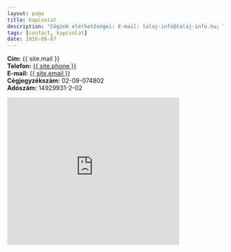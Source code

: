 ```yaml
---
layout: page
title: Kapcsolat
description: "Cégünk elérhetőségei: E-mail: talaj-info@talaj-info.hu; Telefon: 20/434-7400; Cím: 7625 Pécs, Gergely u. 15/1."
tags: [contact, kapcsolat]
date: 2016-06-07
---
```


<div class="poem">
    <p class="stanza">
        <span class="verse">
            <b>Cím:</b> {{ site.mail }}
        </span><br />
        <span class="verse">
            <b>Telefon:</b> <a href="tel:{{ site.phonetel }}">{{ site.phone }}</a>
        </span><br />
        <span class="verse">
            <b>E-mail:</b> <a href="mailto:{{ site.email }}">{{ site.email }}</a>
        </span><br />
        <span class="verse">
            <b>Cégjegyzékszám:</b> 02-09-074802
        </span><br />
        <span class="verse">
            <b>Adószám:</b> 14929931-2-02
        </span>
    </p>
</div>

<div class="google-maps">
<iframe src="http://maps.google.com/maps?q=46.084845,18.231399&z=15&output=embed" width="400px" height="342px" frameborder="0" style="border:0"></iframe>
</div>
